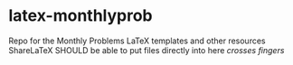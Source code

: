 # latex-monthlyprob
Repo for the Monthly Problems LaTeX templates and other resources
ShareLaTeX SHOULD be able to put files directly into here *crosses fingers*

